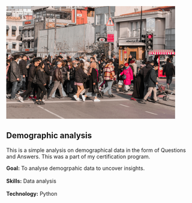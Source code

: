 
<img src="https://github.com/Abhishek321Kumar/Data-analysis-files/blob/main/Demographic analysis/demographic.jpg" alt="demographic data" height="300" style="object-fit:cover; " />

## Demographic analysis
<p>This is a simple analysis on demographical data in the form of Questions and Answers. This was a part of my certification program.</p>
<div><b>Goal:</b> To analyse demogrpahic data to uncover insights.</div>
<br/>
<div><b>Skills:</b> Data analysis</div>
<br/>
<div><b>Technology:</b> Python</div>
